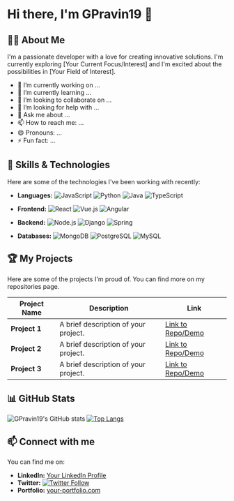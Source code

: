 # Hi there, I'm GPravin19 👋

## 👨‍💻 About Me
I'm a passionate developer with a love for creating innovative solutions. I'm currently exploring [Your Current Focus/Interest] and I'm excited about the possibilities in [Your Field of Interest].

- 🔭 I’m currently working on ...
- 🌱 I’m currently learning ...
- 👯 I’m looking to collaborate on ...
- 🤔 I’m looking for help with ...
- 💬 Ask me about ...
- 📫 How to reach me: ...
- 😄 Pronouns: ...
- ⚡ Fun fact: ...

## 🚀 Skills & Technologies

Here are some of the technologies I've been working with recently:

- **Languages:**
  ![JavaScript](https://img.shields.io/badge/JavaScript-F7DF1E?style=for-the-badge&logo=javascript&logoColor=black)
  ![Python](https://img.shields.io/badge/Python-3776AB?style=for-the-badge&logo=python&logoColor=white)
  ![Java](https://img.shields.io/badge/Java-ED8B00?style=for-the-badge&logo=java&logoColor=white)
  ![TypeScript](https://img.shields.io/badge/TypeScript-007ACC?style=for-the-badge&logo=typescript&logoColor=white)

- **Frontend:**
  ![React](https://img.shields.io/badge/React-20232A?style=for-the-badge&logo=react&logoColor=61DAFB)
  ![Vue.js](https://img.shields.io/badge/Vue.js-35495E?style=for-the-badge&logo=vue.js&logoColor=4FC08D)
  ![Angular](https://img.shields.io/badge/Angular-DD0031?style=for-the-badge&logo=angular&logoColor=white)

- **Backend:**
  ![Node.js](https://img.shields.io/badge/Node.js-339933?style=for-the-badge&logo=nodedotjs&logoColor=white)
  ![Django](https://img.shields.io/badge/Django-092E20?style=for-the-badge&logo=django&logoColor=white)
  ![Spring](https://img.shields.io/badge/Spring-6DB33F?style=for-the-badge&logo=spring&logoColor=white)

- **Databases:**
  ![MongoDB](https://img.shields.io/badge/MongoDB-4EA94B?style=for-the-badge&logo=mongodb&logoColor=white)
  ![PostgreSQL](https://img.shields.io/badge/PostgreSQL-316192?style=for-the-badge&logo=postgresql&logoColor=white)
  ![MySQL](https://img.shields.io/badge/MySQL-005C84?style=for-the-badge&logo=mysql&logoColor=white)

## 🏆 My Projects

Here are some of the projects I'm proud of. You can find more on my repositories page.

| Project Name | Description | Link |
|--------------|-------------|------|
| **Project 1** | A brief description of your project. | [Link to Repo/Demo](http://) |
| **Project 2** | A brief description of your project. | [Link to Repo/Demo](http://) |
| **Project 3** | A brief description of your project. | [Link to Repo/Demo](http://) |

## 📊 GitHub Stats

![GPravin19's GitHub stats](https://github-readme-stats.vercel.app/api?username=GPravin19&show_icons=true&theme=radical)
[![Top Langs](https://github-readme-stats.vercel.app/api/top-langs/?username=GPravin19&layout=compact&theme=radical)](https://github.com/anuraghazra/github-readme-stats)

## 📫 Connect with me

You can find me on:

- **LinkedIn:** [Your LinkedIn Profile](https://www.linkedin.com/in/your-username/)
- **Twitter:** [![Twitter Follow](https://img.shields.io/twitter/follow/your-username?style=social)](https://twitter.com/your-username)
- **Portfolio:** [your-portfolio.com](http://)
